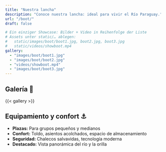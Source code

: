 ```yaml
---
title: "Nuestra lancha"
description: "Conoce nuestra lancha: ideal para vivir el Río Paraguay."
url: "/boot/"
draft: false

# Ein einziger Showcase: Bilder + Video in Reihenfolge der Liste
# Assets unter static/… ablegen:
#   static/images/boot/boot1.jpg, boot2.jpg, boot3.jpg
#   static/videos/showboot.mp4
gallery:
  - "images/boot/boot1.jpg"
  - "images/boot/boot2.jpg"
  - "videos/showboot.mp4"
  - "images/boot/boot3.jpg"
---
```


<div class="content-card">
  <h2>Galería 📸</h2>
  {{< gallery >}}
</div>

<div class="content-card">
  <h2>Equipamiento y confort ⚓</h2>
  <ul>
    <li><strong>Plazas:</strong> Para grupos pequeños y medianos</li>
    <li><strong>Confort:</strong> Toldo, asientos acolchados, espacio de almacenamiento</li>
    <li><strong>Seguridad:</strong> Chalecos salvavidas, tecnología moderna</li>
    <li><strong>Destacado:</strong> Vista panorámica del río y la orilla</li>
  </ul>
</div>
